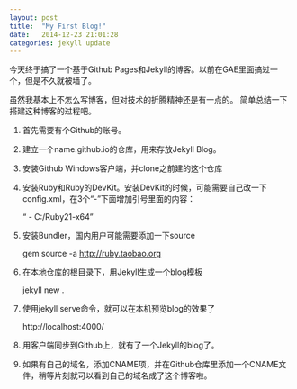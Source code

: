 ```yaml
---
layout: post
title:  "My First Blog!"
date:   2014-12-23 21:01:28
categories: jekyll update
---
```

今天终于搞了一个基于Github Pages和Jekyll的博客。以前在GAE里面搞过一个，但是不久就被墙了。

虽然我基本上不怎么写博客，但对技术的折腾精神还是有一点的。
简单总结一下搭建这种博客的过程吧。

1. 首先需要有个Github的账号。

2. 建立一个name.github.io的仓库，用来存放Jekyll Blog。

3. 安装Github Windows客户端，并clone之前建的这个仓库

4. 安装Ruby和Ruby的DevKit。安装DevKit的时候，可能需要自己改一下config.xml，在3个“-”下面增加引号里面的内容：

	“ - C:/Ruby21-x64”

5. 安装Bundler，国内用户可能需要添加一下source

	gem source -a http://ruby.taobao.org

6. 在本地仓库的根目录下，用Jekyll生成一个blog模板

	jekyll new .

7. 使用jekyll serve命令，就可以在本机预览blog的效果了

	http://localhost:4000/

8. 用客户端同步到Github上，就有了一个Jekyll的blog了。

9. 如果有自己的域名，添加CNAME项，并在Github仓库里添加一个CNAME文件，稍等片刻就可以看到自己的域名成了这个博客啦。
